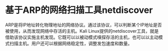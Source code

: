 # 基于ARP的网络扫描工具netdiscover

 ARP是将IP地址转化物理地址的网络协议。通过该协议，可以判断某个IP地址是否被使用，从而发现网络中存活的主机。Kali Linux提供的netdiscover工具，就是借助该协议实施主机发现。它既可以以被动模式嗅探存活的主机，也可以以主动模式扫描主机。用户还可以根据网络稳定性，调整发包速度和数量。

  


